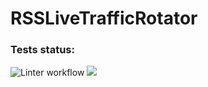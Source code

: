 # RSSLiveTrafficRotator

### Tests status:
![Linter workflow](https://github.com/iFoxtrot33/RSSlLiveTrafficRotator/actions/workflows/lint.yml/badge.svg)
<a href="https://codeclimate.com/github/iFoxtrot33/RSSlLiveTrafficRotator/maintainability"><img src="https://api.codeclimate.com/v1/badges/6b09b0fbeb13b7d62a9f/maintainability" /></a>
